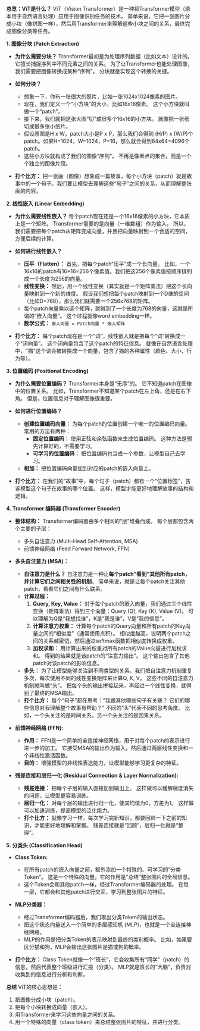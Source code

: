 **总览：ViT是什么？**
ViT（Vision Transformer）是一种将Transformer模型（原本用于自然语言处理）应用于图像识别任务的技术。 简单来说，它把一张图片分成小块（像拼图一样），然后用Transformer来理解这些小块之间的关系，最终完成图像分类等任务。

**1. 图像分块 (Patch Extraction)**
*   **为什么需要分块？** Transformer最初是为处理序列数据（比如文本）设计的。它擅长捕捉序列中不同元素之间的关系。 为了让Transformer也能处理图像，我们需要把图像转换成某种“序列”。 分块就是实现这个转换的关键。

*   **如何分块？**
    *   想象一下，你有一张很大的照片，比如一张1024x1024像素的图片。
    *   现在，我们定义一个“小方块”的大小，比如16x16像素。  这个小方块就叫做一个“patch”。
    *   接下来，我们就把这张大图“切”成很多个16x16的小方块。  就像把一张纸切成很多张小纸片。
    *   假设原图是H x W，patch大小是P x P，那么我们会得到 (H/P) x (W/P)个patch。如果H=1024，W=1024，P=16，那么就会得到64x64=4096个patch。
    *   这些小方块就构成了我们的图像“序列”。  不再是像素点的集合，而是一个个独立的图像片段。

*   **打个比方：**  把一张画（图像）想象成一篇故事，每个小方块（patch）就是故事中的一个句子。我们要让模型去理解这些“句子”之间的关系，从而理解整张画的内容。

**2. 线性嵌入 (Linear Embedding)**
*   **为什么需要线性嵌入？**  每个patch现在还是一个16x16像素的小方块，它本质上是一个矩阵。 Transformer需要的是向量（一维数组）作为输入。 所以，我们需要把每个patch从矩阵变成向量，并且把向量映射到一个合适的空间，方便后续的计算。

*   **如何进行线性嵌入？**
    *   **压平（Flatten）：** 首先，把每个patch“压平”成一个长向量。 比如，一个16x16的patch有16*16=256个像素值。我们把这256个像素值按顺序排列成一个长度为256的向量。
    *   **线性变换：** 然后，用一个线性变换（其实就是一个矩阵乘法）把这个长向量映射到一个新的维度。 假设我们想把每个patch映射到一个D维的空间（比如D=768），那么我们就需要一个256x768的矩阵。
    *   每个patch向量乘以这个矩阵，就得到了一个长度为768的向量，这就是所谓的“嵌入向量”。  这个过程就像word embedding一样。
    *   **数学公式：** `嵌入向量 = Patch向量 * 嵌入矩阵`

*   **打个比方：**  每个patch现在是一个“词”，线性嵌入就是把每个“词”转换成一个“词向量”。  这个词向量包含了这个patch的特征信息。  就像在自然语言处理中，"猫"这个词会被转换成一个向量，包含了猫的各种属性（颜色、大小、行为等）。

**3. 位置编码 (Positional Encoding)**
*   **为什么需要位置编码？**  Transformer本身是“无序”的。  它不知道patch在图像中的位置关系。 比如，Transformer不知道某个patch在左上角，还是在右下角。  但是，位置信息对于理解图像很重要。

*   **如何进行位置编码？**
    *   **创建位置编码向量：** 为每个patch的位置创建一个唯一的位置编码向量。  常用的方法有两种：
        *   **固定位置编码：** 使用正弦和余弦函数来生成位置编码。 这种方法是预先计算好的，不需要学习。
        *   **可学习的位置编码：**  把位置编码也当成一个参数，让模型自己去学习。
    *   **相加：** 把位置编码向量加到对应的patch的嵌入向量上。

*   **打个比方：**  在我们的“故事”中，每个句子（patch）都有一个“位置标签”，告诉模型这个句子在故事的哪个位置。  这样，模型才能更好地理解故事的结构和逻辑。

**4. Transformer 编码器 (Transformer Encoder)**
*   **整体结构：**  Transformer编码器由多个相同的“层”堆叠而成。  每个层都包含两个主要的子层：
    *   多头自注意力 (Multi-Head Self-Attention, MSA)
    *   前馈神经网络 (Feed Forward Network, FFN)

*   **多头自注意力 (MSA)：**
    *   **自注意力是什么？**  自注意力是一种让**每个patch“看到”其他所有patch，并计算它们之间相关性的机制**。 简单来说，就是让每个patch关注其他patch，看看它们之间有什么联系。
    *   **计算过程：**
        1.  **Query, Key, Value：** 对于每个patch的嵌入向量，我们通过三个线性变换（矩阵乘法）得到三个向量：Query (Q), Key (K), Value (V)。 可以理解为Q是“我想找谁”，K是“我是谁”，V是“我的信息”。
        2.  **计算注意力权重：**  计算每个patch的Query向量和所有patch的Key向量之间的“相似度”（通常使用点积）。  相似度越高，说明两个patch之间的关系越密切。然后通过softmax函数把相似度转换成权重。
        3.  **加权求和：**  用计算出来的权重对所有patch的Value向量进行加权求和。  得到的结果就是该patch的“注意力输出”。  这个输出包含了其他patch对该patch的影响信息。
    *   **多头：** 为了让模型能够关注到不同类型的关系，我们把自注意力机制重复多次，每次使用不同的线性变换矩阵来计算Q, K, V。  这些不同的自注意力机制就叫做“头”。  把每个头的输出拼接起来，再经过一个线性变换，就得到了最终的MSA输出。
    *   **打个比方：**  每个“句子”都在思考：“我跟其他哪些句子有关联？  它们的哪些信息对我理解整个故事有帮助？”  不同的“头”代表不同的思考角度。 比如，一个头关注的是时间关系，另一个头关注的是因果关系。

*   **前馈神经网络 (FFN):**
    *   **作用：**  FFN是一个简单的全连接神经网络，用于对每个patch的表示进行进一步的加工。  它接受MSA的输出作为输入，然后通过两层线性变换和一个非线性激活函数。
    *   **目的：**  增强模型的非线性表达能力，让模型能够学习更复杂的特征。

*   **残差连接和层归一化 (Residual Connection & Layer Normalization):**
    *   **残差连接：**  把每个子层的输入直接加到输出上。  这样做可以缓解梯度消失的问题，让模型更容易训练。
    *   **层归一化：**  对每个层的输出进行归一化，使其均值为0，方差为1。  这样做可以加速训练，提高模型的泛化能力。
    *   **打个比方：**  就像学习一样，每次学习完新知识，都要回顾一下之前的知识，才能更好地理解和掌握。 残差连接就是“回顾”，层归一化就是“整理”。

**5. 分类头 (Classification Head)**
*   **Class Token:**
    *   在所有patch的嵌入向量之前，额外添加一个特殊的、可学习的“分类Token”。 这是一个特殊的向量，它的作用是“总结”整张图片的全局信息。
    *   这个Token会和其他patch一样，经过Transformer编码器的处理。  在每一层，它都会和其他patch进行交互，学习到整张图片的特征。
*   **MLP分类器：**
    *   经过Transformer编码器后，我们取出分类Token的输出状态。
    *   把这个状态向量送入一个简单的多层感知机 (MLP)，也就是一个全连接神经网络。
    *   MLP的作用是把分类Token的表示映射到最终的类别概率。 比如，如果要区分猫和狗，MLP会输出这张图片是猫或狗的概率。

*   **打个比方：**  Class Token就像一个“班长”，它会收集所有“同学”（patch）的信息，然后代表整个班级进行汇报（分类）。  MLP就是班长的“大脑”，负责对收集到的信息进行分析和判断。

**总结**
ViT的核心思想是：
1.  把图像分成小块（patch）。
2.  把每个小块转换成向量（嵌入）。
3.  用Transformer来学习这些向量之间的关系。
4.  用一个特殊的向量（class token）来总结整张图片的特征，并进行分类。
